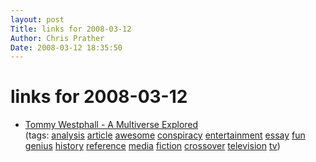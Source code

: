 ```yaml
---
layout: post
Title: links for 2008-03-12  
Author: Chris Prather
Date: 2008-03-12 18:35:50
---
```


# links for 2008-03-12
<ul class="delicious">
	<li>
		<div class="delicious-link"><a href="http://home.vicnet.net.au/~kwgow/crossovers.html">Tommy Westphall - A Multiverse Explored</a></div>
		<div class="delicious-tags">(tags: <a href="http://del.icio.us/perigrin/analysis">analysis</a> <a href="http://del.icio.us/perigrin/article">article</a> <a href="http://del.icio.us/perigrin/awesome">awesome</a> <a href="http://del.icio.us/perigrin/conspiracy">conspiracy</a> <a href="http://del.icio.us/perigrin/entertainment">entertainment</a> <a href="http://del.icio.us/perigrin/essay">essay</a> <a href="http://del.icio.us/perigrin/fun">fun</a> <a href="http://del.icio.us/perigrin/genius">genius</a> <a href="http://del.icio.us/perigrin/history">history</a> <a href="http://del.icio.us/perigrin/reference">reference</a> <a href="http://del.icio.us/perigrin/media">media</a> <a href="http://del.icio.us/perigrin/fiction">fiction</a> <a href="http://del.icio.us/perigrin/crossover">crossover</a> <a href="http://del.icio.us/perigrin/television">television</a> <a href="http://del.icio.us/perigrin/tv">tv</a>)</div>
	</li>
</ul>

